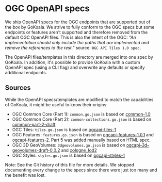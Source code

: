 # OGC OpenAPI specs

We ship OpenAPI specs for the OGC endpoints that are supported out of the box by GoKoala. We strive to fully conform to 
the OGC specs but some endpoints or features aren't supported and therefore removed from the default OGC OpenAPI files. 
This is also the intent of the OGC: _"An implementation should only include the paths that are implemented and remove 
the references to the rest."_ source: `OGC API Tiles 1.0 spec`.

The OpenAPI files/templates in this directory are merged into one spec by GoKoala. In addition, it's possible to provide 
GoKoala with a custom OpenAPI spec (using a CLI flag) and overwrite any defaults or specify additional endpoints.

## Sources

While the OpenAPI specs/templates are modified to match the capabilities of GoKoala, it might be useful to know their origins:

- OGC Common Core (Part 1): `common.go.json` is based on [common-1.0](https://developer.ogc.org/api/common/openapi.yaml)
- OGC Common Core (Part 2): `common-collections.go.json` is based on [common-part-2-draft](https://developer.ogc.org/api/common/openapi2.yaml)
- OGC Tiles: `tiles.go.json` is based on [ogcapi-tiles-1](https://schemas.opengis.net/ogcapi/tiles/part1/1.0/openapi/ogcapi-tiles-1.bundled.json)
- OGC Features: `features.go.json` is based on [ogcapi-features-1.0.1](https://app.swaggerhub.com/apis/OGC/ogcapi-features-1-example-1/1.0.1) and [ogcapi-features-2](https://schemas.opengis.net/ogcapi/features/part2/1.0/openapi/ogcapi-features-2.yaml). Part 5 was added manually based on HTML spec.
- OGC 3D GeoVolumes: `3dgeovolumes.go.json` is based on [ogcapi-3d-geovolumes-draft-0.0.2](https://raw.githubusercontent.com/opengeospatial/ogcapi-3d-geovolumes/main/standard/openapi/ogcapi-3d-geovolumes-draft-0.0.2.yaml) and [cologne_lod2](https://demo.ldproxy.net/cologne_lod2/api/?f=json)
- OGC Styles: `styles.go.json` is based on [ogcapi-styles-1](https://developer.ogc.org/api/styles/openapi.yaml)

Note: See the Git history of this file for more details. We stopped documenting every change to the specs 
since there were just too many and the benefit was lost.